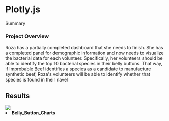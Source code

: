 # Plotly.js
Summary
### Project Overview
Roza has a partially completed dashboard that she needs to finish. She has a completed panel for demographic information and now needs to visualize the bacterial data for each volunteer. Specifically, her volunteers should be able to identify the top 10 bacterial species in their belly buttons. That way, if Improbable Beef identifies a species as a candidate to manufacture synthetic beef, Roza's volunteers will be able to identify whether that species is found in their navel

## Results
<img src="Resources/Belly_Button_Charts.png">
<B><li> Belly_Button_Charts </li></B>
